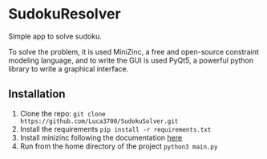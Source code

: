 # SudokuResolver
Simple app to solve sudoku.

To solve the problem, it is used MiniZinc, a free and open-source constraint modeling language, and to write the GUI is used PyQt5, a powerful python library to write a graphical interface.

## Installation
1. Clone the repo:
`git clone https://github.com/Luca3700/SudokuSolver.git`
2. Install the requirements 
`pip install -r requirements.txt`
3. Install minizinc following the documentation [here](https://www.minizinc.org/software.html)
4. Run from the home directory of the project
`python3 main.py` 
